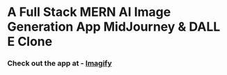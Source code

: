 # A Full Stack MERN AI Image Generation App  MidJourney & DALL E Clone

### Check out the app at -  [Imagify](https://imagify-demo.vercel.app/)


